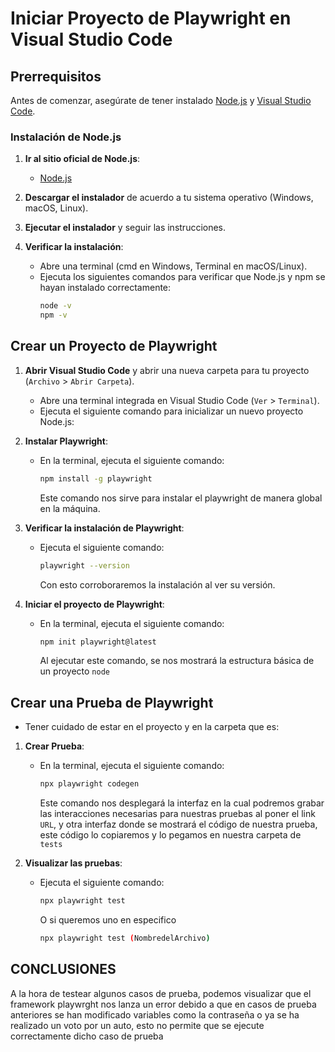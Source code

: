 # Iniciar Proyecto de Playwright en Visual Studio Code

## Prerrequisitos

Antes de comenzar, asegúrate de tener instalado [Node.js](https://nodejs.org/) y [Visual Studio Code](https://code.visualstudio.com/).

### Instalación de Node.js

1. **Ir al sitio oficial de Node.js**:
   - [Node.js](https://nodejs.org/)
   
2. **Descargar el instalador** de acuerdo a tu sistema operativo (Windows, macOS, Linux).

3. **Ejecutar el instalador** y seguir las instrucciones.

4. **Verificar la instalación**:
   - Abre una terminal (cmd en Windows, Terminal en macOS/Linux).
   - Ejecuta los siguientes comandos para verificar que Node.js y npm se hayan instalado correctamente:
     ```sh
     node -v
     npm -v
     ```

## Crear un Proyecto de Playwright

1. **Abrir Visual Studio Code** y abrir una nueva carpeta para tu proyecto (`Archivo` > `Abrir Carpeta`).
   
   - Abre una terminal integrada en Visual Studio Code (`Ver` > `Terminal`).
   - Ejecuta el siguiente comando para inicializar un nuevo proyecto Node.js:
   
2. **Instalar Playwright**:
   - En la terminal, ejecuta el siguiente comando:
     ```sh
     npm install -g playwright
     ```
      Este comando nos sirve para instalar el playwright de manera global en la máquina.
   
3. **Verificar la instalación de Playwright**:
   - Ejecuta el siguiente comando:
     ```sh
     playwright --version 
     ```
     Con esto corroboraremos la instalación al ver su versión.

4. **Iniciar el proyecto de Playwright**:
   - En la terminal, ejecuta el siguiente comando:
     ```sh
     npm init playwright@latest
     ```
     Al ejecutar este comando, se nos mostrará la estructura básica de un proyecto `node`

## Crear una Prueba de Playwright

  - Tener cuidado de estar en el proyecto y en la carpeta que es:

1. **Crear Prueba**:
   - En la terminal, ejecuta el siguiente comando:
     ```sh
     npx playwright codegen
     ```
      Este comando nos desplegará la interfaz en la cual podremos grabar las interacciones necesarias para nuestras pruebas al poner el link `URL`,
      y otra interfaz donde se mostrará el código de nuestra prueba, este código lo copiaremos y lo pegamos en nuestra carpeta de `tests`

2. **Visualizar las pruebas**:
   - Ejecuta el siguiente comando:
     ```sh
     npx playwright test 
     ```
     O si queremos uno en especifico
      ```sh
     npx playwright test (NombredelArchivo)
     ```

## CONCLUSIONES
A la hora de testear algunos casos de prueba, podemos visualizar que el framework playwrght nos lanza un error debido a que en casos de prueba anteriores se han modificado variables como la contraseña o ya se ha realizado un voto por un auto, esto no permite que se ejecute correctamente dicho caso de prueba
